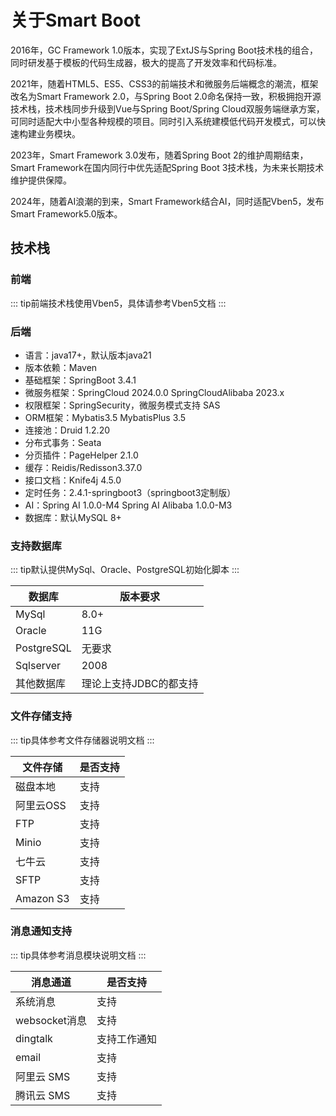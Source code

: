 # 关于Smart Boot

2016年，GC Framework 1.0版本，实现了ExtJS与Spring Boot技术栈的组合，同时研发基于模板的代码生成器，极大的提高了开发效率和代码标准。

2021年，随着HTML5、ES5、CSS3的前端技术和微服务后端概念的潮流，框架改名为Smart Framework 2.0，与Spring Boot 2.0命名保持一致，积极拥抱开源技术栈，技术栈同步升级到Vue与Spring Boot/Spring Cloud双服务端继承方案，可同时适配大中小型各种规模的项目。同时引入系统建模低代码开发模式，可以快速构建业务模块。

2023年，Smart Framework 3.0发布，随着Spring Boot 2的维护周期结束，Smart Framework在国内同行中优先适配Spring Boot 3技术栈，为未来长期技术维护提供保障。

2024年，随着AI浪潮的到来，Smart Framework结合AI，同时适配Vben5，发布Smart Framework5.0版本。

## 技术栈

### 前端

::: tip前端技术栈使用Vben5，具体请参考Vben5文档 :::

### 后端

- 语言：java17+，默认版本java21
- 版本依赖：Maven
- 基础框架：SpringBoot 3.4.1
- 微服务框架：SpringCloud 2024.0.0 SpringCloudAlibaba 2023.x
- 权限框架：SpringSecurity，微服务模式支持 SAS
- ORM框架：Mybatis3.5 MybatisPlus 3.5
- 连接池：Druid 1.2.20
- 分布式事务：Seata
- 分页插件：PageHelper 2.1.0
- 缓存：Reidis/Redisson3.37.0
- 接口文档：Knife4j 4.5.0
- 定时任务：2.4.1-springboot3（springboot3定制版）
- AI：Spring AI 1.0.0-M4 Spring AI Alibaba 1.0.0-M3
- 数据库：默认MySQL 8+

### 支持数据库

::: tip默认提供MySql、Oracle、PostgreSQL初始化脚本 :::

| 数据库     | 版本要求               |
| ---------- | ---------------------- |
| MySql      | 8.0+                   |
| Oracle     | 11G                    |
| PostgreSQL | 无要求                 |
| Sqlserver  | 2008                   |
| 其他数据库 | 理论上支持JDBC的都支持 |

### 文件存储支持

::: tip具体参考文件存储器说明文档 :::

| 文件存储  | 是否支持 |
| --------- | -------- |
| 磁盘本地  | 支持     |
| 阿里云OSS | 支持     |
| FTP       | 支持     |
| Minio     | 支持     |
| 七牛云    | 支持     |
| SFTP      | 支持     |
| Amazon S3 | 支持     |

### 消息通知支持

::: tip具体参考消息模块说明文档 :::

| 消息通道      | 是否支持     |
| ------------- | ------------ |
| 系统消息      | 支持         |
| websocket消息 | 支持         |
| dingtalk      | 支持工作通知 |
| email         | 支持         |
| 阿里云 SMS    | 支持         |
| 腾讯云 SMS    | 支持         |

